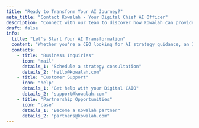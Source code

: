 ```yaml
---
title: "Ready to Transform Your AI Journey?"
meta_title: "Contact Kowalah - Your Digital Chief AI Officer"
description: "Connect with our team to discover how Kowalah can provide your organization with executive-level AI leadership, strategic guidance, and expert support for successful AI transformation."
draft: false
info:
  title: "Let's Start Your AI Transformation"
  content: "Whether you're a CEO looking for AI strategy guidance, an IT leader tasked with implementation, or an organization ready to scale AI across your teams - we're here to help you move from confusion to confidence."
  contacts:
    - title: "Business Inquiries"
      icon: "mail"
      details_1: "Schedule a strategy consultation"
      details_2: "hello@kowalah.com"
    - title: "Customer Support"
      icon: "help"
      details_1: "Get help with your Digital CAIO"
      details_2: "support@kowalah.com"
    - title: "Partnership Opportunities"
      icon: "case"
      details_1: "Become a Kowalah partner"
      details_2: "partners@kowalah.com"
---
```

